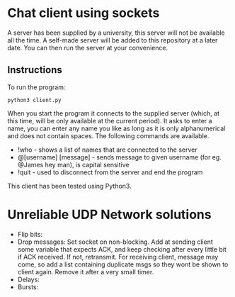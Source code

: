 # Chat client using sockets

A server has been supplied by a university, this server will not be available all the time. A self-made server will be added to this repository at a later date. You can then run the server at your convenience.

## Instructions

To run the program:

`python3 client.py`

When you start the program it connects to the supplied server (which, at this time, will be only available at the current period). It asks to enter a name, you can enter any name you like as long as it is only alphanumerical and does not contain spaces. The following commands are available.

- !who - shows a list of names that are connected to the server
- @[username] [message] - sends message to given username (for eg. @James hey man), is capital sensitive
- !quit - used to disconnect from the server and end the program

This client has been tested using Python3.

# Unreliable UDP Network solutions

- Flip bits:
- Drop messages: Set socket on non-blocking. Add at sending client some variable that expects ACK, and keep checking after every little bit if ACK received. If not, retransmit. For receiving client, message may come, so add a list containing duplicate msgs so they wont be shown to client again. Remove it after a very small timer. 
- Delays:
- Bursts:
